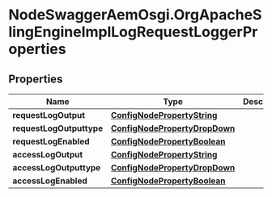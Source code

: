 # NodeSwaggerAemOsgi.OrgApacheSlingEngineImplLogRequestLoggerProperties

## Properties

Name | Type | Description | Notes
------------ | ------------- | ------------- | -------------
**requestLogOutput** | [**ConfigNodePropertyString**](ConfigNodePropertyString.md) |  | [optional] 
**requestLogOutputtype** | [**ConfigNodePropertyDropDown**](ConfigNodePropertyDropDown.md) |  | [optional] 
**requestLogEnabled** | [**ConfigNodePropertyBoolean**](ConfigNodePropertyBoolean.md) |  | [optional] 
**accessLogOutput** | [**ConfigNodePropertyString**](ConfigNodePropertyString.md) |  | [optional] 
**accessLogOutputtype** | [**ConfigNodePropertyDropDown**](ConfigNodePropertyDropDown.md) |  | [optional] 
**accessLogEnabled** | [**ConfigNodePropertyBoolean**](ConfigNodePropertyBoolean.md) |  | [optional] 


